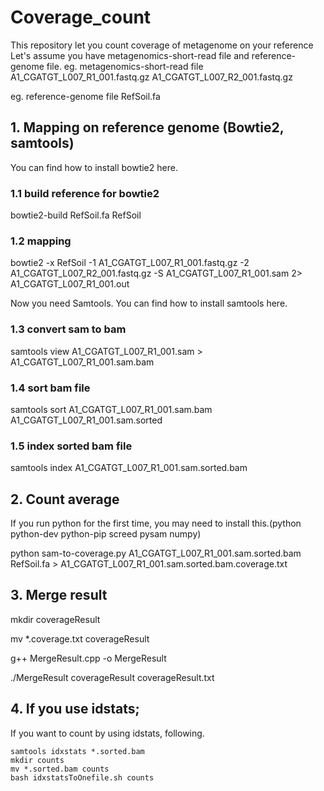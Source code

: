# Coverage_count
This repository let you count coverage of metagenome on your reference
Let's assume you have metagenomics-short-read file and reference-genome file.
eg. metagenomics-short-read file
A1_CGATGT_L007_R1_001.fastq.gz
A1_CGATGT_L007_R2_001.fastq.gz 

eg. reference-genome file
RefSoil.fa

## 1. Mapping on reference genome (Bowtie2, samtools)
You can find how to install bowtie2 here.

### 1.1 build reference for bowtie2
bowtie2-build RefSoil.fa RefSoil

### 1.2 mapping
bowtie2 -x RefSoil -1 A1_CGATGT_L007_R1_001.fastq.gz -2 A1_CGATGT_L007_R2_001.fastq.gz -S A1_CGATGT_L007_R1_001.sam 2> A1_CGATGT_L007_R1_001.out

Now you need Samtools. You can find how to install samtools here.
### 1.3 convert sam to bam
samtools view A1_CGATGT_L007_R1_001.sam > A1_CGATGT_L007_R1_001.sam.bam

### 1.4 sort bam file
samtools sort A1_CGATGT_L007_R1_001.sam.bam A1_CGATGT_L007_R1_001.sam.sorted

### 1.5 index sorted bam file
samtools index A1_CGATGT_L007_R1_001.sam.sorted.bam

## 2. Count average
If you run python for the first time, you may need to install this.(python python-dev python-pip screed pysam numpy)

python sam-to-coverage.py A1_CGATGT_L007_R1_001.sam.sorted.bam RefSoil.fa > A1_CGATGT_L007_R1_001.sam.sorted.bam.coverage.txt

## 3. Merge result

mkdir coverageResult

mv *.coverage.txt coverageResult

g++ MergeResult.cpp -o MergeResult

./MergeResult coverageResult coverageResult.txt

## 4. If you use idstats;

If you want to count by using idstats, following.

```
samtools idxstats *.sorted.bam
mkdir counts 
mv *.sorted.bam counts
bash idxstatsToOnefile.sh counts
```